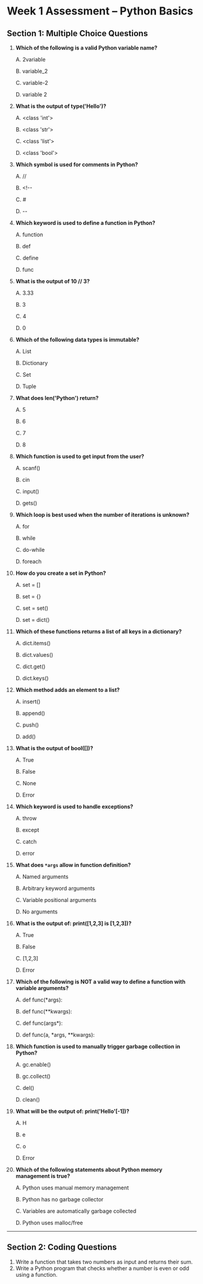 # Week 1 Assessment – Python Basics

##  Section 1: Multiple Choice Questions



1. **Which of the following is a valid Python variable name?**

   A. 2variable

   B. variable_2

   C. variable-2

   D. variable 2

2. **What is the output of type('Hello')?**

   A. <class 'int'>

   B. <class 'str'>

   C. <class 'list'>

   D. <class 'bool'>

3. **Which symbol is used for comments in Python?**

   A. //

   B. <!--

   C. #

   D. --

4. **Which keyword is used to define a function in Python?** 

   A. function

   B. def

   C. define

   D. func

5. **What is the output of 10 // 3?**

   A. 3.33

   B. 3

   C. 4

   D. 0

6. **Which of the following data types is immutable?**

   A. List

   B. Dictionary

   C. Set

   D. Tuple

7. **What does len('Python') return?**

   A. 5

   B. 6

   C. 7

   D. 8


8. **Which function is used to get input from the user?**

   A. scanf()

   B. cin

   C. input()

   D. gets()


9. **Which loop is best used when the number of iterations is unknown?** 

   A. for

   B. while

   C. do-while

   D. foreach


10. **How do you create a set in Python?**

    A. set = []

    B. set = {}

    C. set = set()

    D. set = dict()


11. **Which of these functions returns a list of all keys in a dictionary?**

    A. dict.items()

    B. dict.values()

    C. dict.get()

    D. dict.keys()


12. **Which method adds an element to a list?**

    A. insert()

    B. append()

    C. push()

    D. add()


13. **What is the output of bool([])?**

    A. True

    B. False

    C. None

    D. Error


14. **Which keyword is used to handle exceptions?**

    A. throw

    B. except

    C. catch

    D. error


15. **What does `*args` allow in function definition?** 

    A. Named arguments

    B. Arbitrary keyword arguments

    C. Variable positional arguments

    D. No arguments


16. **What is the output of: print([1,2,3] is [1,2,3])?** 

    A. True

    B. False

    C. [1,2,3]

    D. Error


17. **Which of the following is NOT a valid way to define a function with variable arguments?** 

    A. def func(*args):

    B. def func(**kwargs):

    C. def func(args*):

    D. def func(a, *args, **kwargs):


18. **Which function is used to manually trigger garbage collection in Python?** 

    A. gc.enable()

    B. gc.collect()

     C. del()

     D. clean()


19. **What will be the output of: print('Hello'[-1])?**

     A. H

     B. e

     C. o

     D. Error

20. **Which of the following statements about Python memory management is true?**

    A. Python uses manual memory management
   
    B. Python has no garbage collector

    C. Variables are automatically garbage collected

    D. Python uses malloc/free

---

## Section 2: Coding Questions

1.  Write a function that takes two numbers as input and returns their sum.
2.  Write a Python program that checks whether a number is even or odd using a function.


